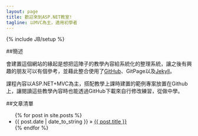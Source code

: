 ```yaml
---
layout: page
title: 歡迎來到ASP.NET教室!
tagline: 以MVC為主，適用初學者
---
```

{% include JB/setup %}

##簡述

會建置這個網站的緣起是想把這陣子的教學內容給系統化的整理系統，讓之後有興趣的朋友可以有個參考，並藉此整合使用了[GitHub](https://github.com)、GitPage以及[Jekyll](https://github.com/jekyll/jekyll)。

課程內容以ASP.NET+MVC為主，搭配教學上課時建置的範例專案放置在Github上，讓閱讀這些教學內容時也能透過GitHub下載來自行修改練習，從做中學。


##文章清單

<ul class="posts">
  {% for post in site.posts %}
    <li><span>{{ post.date | date_to_string }}</span> &raquo; <a href="{{ BASE_PATH }}{{ post.url }}">{{ post.title }}</a></li>
  {% endfor %}
</ul>




